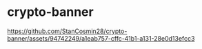 # crypto-banner







https://github.com/StanCosmin28/crypto-banner/assets/94742249/a1eab757-cffc-41b1-a131-28e0d13efcc3

